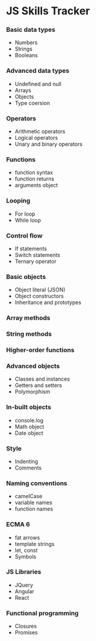 # JS Skills Tracker
### Basic data types
* Numbers
* Strings
* Booleans

### Advanced data types
* Undefined and null
* Arrays
* Objects
* Type coersion

### Operators
* Arithmetic operators
* Logical operators
* Unary and binary operators

### Functions
* function syntax
* function returns
* arguments object

### Looping
* For loop
* While loop

### Control flow
* If statements
* Switch statements
* Ternary operator

### Basic objects
* Object literal (JSON)
* Object constructors
* Inheritance and prototypes

### Array methods

### String methods

### Higher-order functions

### Advanced objects
* Classes and instances
* Getters and setters
* Polymorphism

### In-built objects
* console.log
* Math object
* Date object

### Style
* Indenting
* Comments

### Naming conventions
* camelCase
* variable names
* function names

### ECMA 6
* fat arrows
* template strings
* let, const
* Symbols

### JS Libraries
* JQuery
* Angular
* React

### Functional programming
* Closures
* Promises
